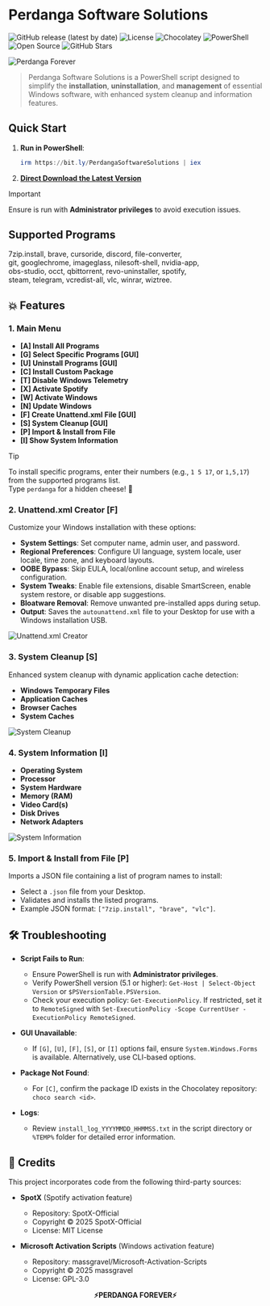 

# Perdanga Software Solutions

![GitHub release (latest by date)]() ![License](https://img.shields.io/github/license/perdanger/Perdanga-Software-Solutions?color=green) ![Chocolatey](https://img.shields.io/badge/Powered%20by-Chocolatey-brown) ![PowerShell](https://img.shields.io/badge/Powered%20by-PowerShell-blue) ![Open Source](https://img.shields.io/badge/Open%20Source-PerdangaForever-brightgreen) ![GitHub Stars](https://img.shields.io/github/stars/perdanger/Perdanga-Software-Solutions?style=social)

![Perdanga Forever](https://github.com/perdanger/Perdanga-Software-Solutions/blob/main/PSS1.5.png?raw=true)

> Perdanga Software Solutions is a PowerShell script designed to simplify the **installation**, **uninstallation**, and **management** of essential Windows software, with enhanced system cleanup and information features.

## Quick Start

1. **Run in PowerShell**:

   ```powershell
   irm https://bit.ly/PerdangaSoftwareSolutions | iex
   ```

2. **[Direct Download the Latest Version](https://github.com/perdanger/Perdanga-Software-Solutions/releases/download/1.6/PSS.1.6.rar)**

> [!IMPORTANT]  
> Ensure is run with **Administrator privileges** to avoid execution issues.

## Supported Programs

7zip.install, brave, cursoride, discord, file-converter,  
git, googlechrome, imageglass, nilesoft-shell, nvidia-app,  
obs-studio, occt, qbittorrent, revo-uninstaller, spotify,  
steam, telegram, vcredist-all, vlc, winrar, wiztree.

## 💥 Features

### 1. Main Menu

- **[A] Install All Programs**
- **[G] Select Specific Programs [GUI]**
- **[U] Uninstall Programs [GUI]**
- **[C] Install Custom Package**
- **[T] Disable Windows Telemetry**
- **[X] Activate Spotify**
- **[W] Activate Windows**
- **[N] Update Windows**
- **[F] Create Unattend.xml File [GUI]**
- **[S] System Cleanup [GUI]**
- **[P] Import & Install from File**
- **[I] Show System Information**

> [!TIP]  
> To install specific programs, enter their numbers (e.g., `1 5 17`, or `1,5,17`) from the supported programs list.  
> Type `perdanga` for a hidden cheese! 🧀

### 2. Unattend.xml Creator [F]

Customize your Windows installation with these options:

- **System Settings**: Set computer name, admin user, and password.
- **Regional Preferences**: Configure UI language, system locale, user locale, time zone, and keyboard layouts.
- **OOBE Bypass**: Skip EULA, local/online account setup, and wireless configuration.
- **System Tweaks**: Enable file extensions, disable SmartScreen, enable system restore, or disable app suggestions.
- **Bloatware Removal**: Remove unwanted pre-installed apps during setup.
- **Output**: Saves the `autounattend.xml` file to your Desktop for use with a Windows installation USB.

![Unattend.xml Creator](https://github.com/perdanger/Perdanga-Software-Solutions/blob/main/UnattendxmlFile.png?raw=true)

### 3. System Cleanup [S]

Enhanced system cleanup with dynamic application cache detection:

- **Windows Temporary Files**
- **Application Caches**
- **Browser Caches**
- **System Caches**

![System Cleanup](https://github.com/perdanger/Perdanga-Software-Solutions/blob/main/SystemCleanup.png?raw=true)

### 4. System Information [I]

- **Operating System**
- **Processor**
- **System Hardware**
- **Memory (RAM)**
- **Video Card(s)**
- **Disk Drives**
- **Network Adapters**

![System Information](https://github.com/perdanger/Perdanga-Software-Solutions/blob/main/SystemInfo.png?raw=true)

### 5. Import & Install from File [P]

Imports a JSON file containing a list of program names to install:

- Select a `.json` file from your Desktop.
- Validates and installs the listed programs.
- Example JSON format: `["7zip.install", "brave", "vlc"]`.

## 🛠️ Troubleshooting

- **Script Fails to Run**:
  - Ensure PowerShell is run with **Administrator privileges**.
  - Verify PowerShell version (5.1 or higher): `Get-Host | Select-Object Version` or `$PSVersionTable.PSVersion`.
  - Check your execution policy: `Get-ExecutionPolicy`. If restricted, set it to `RemoteSigned` with `Set-ExecutionPolicy -Scope CurrentUser -ExecutionPolicy RemoteSigned`.

- **GUI Unavailable**:
  - If `[G]`, `[U]`, `[F]`, `[S]`, or `[I]` options fail, ensure `System.Windows.Forms` is available. Alternatively, use CLI-based options.

- **Package Not Found**:
  - For `[C]`, confirm the package ID exists in the Chocolatey repository: `choco search <id>`.

- **Logs**:
  - Review `install_log_YYYYMMDD_HHMMSS.txt` in the script directory or `%TEMP%` folder for detailed error information.

## 📜 Credits

This project incorporates code from the following third-party sources:

- **SpotX** (Spotify activation feature)
  - Repository: SpotX-Official
  - Copyright © 2025 SpotX-Official
  - License: MIT License

- **Microsoft Activation Scripts** (Windows activation feature)
  - Repository: massgravel/Microsoft-Activation-Scripts
  - Copyright © 2025 massgravel
  - License: GPL-3.0

<p align="center"><b>⚡PERDANGA FOREVER⚡</b></p>
